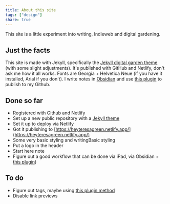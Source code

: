 ```yaml
---
title: About this site
tags: ["design"]
share: true
---
```


This site is a little experiment into writing, Indieweb and digital gardening. 

## Just the facts
This site is made with Jekyll, specifically the [Jekyll digital garden theme](https://maximevaillancourt.com/blog/setting-up-your-own-digital-garden-with-jekyll) (with some slight adjustments). It's published with GitHub and Netlify, don't ask me how it all works. Fonts are Georgia + Helvetica Neue (if you have it installed, Arial if you don't). I write notes in [Obsidian](https://obsidian.md/) and use [this plugin](https://github.com/ObsidianPublisher/obsidian-github-publisher) to publish to my Github.

## Done so far
* Registered with Github and Netlify
* Set up a new public repository with a [Jekyll theme](https://maximevaillancourt.com/blog/setting-up-your-own-digital-garden-with-jekyll)
* Set it up to deploy via Netlify
* Got it publishing to [https://heyteresagreen.netlify.app/](https://heyteresagreen.netlify.app/)
* Some very basic styling and writingBasic styling
* Put a logo in the header
* Start here note
* Figure out a good workflow that can be done via iPad, via Obsidian + [this plugin](https://github.com/ObsidianPublisher/obsidian-github-publisher))

## To do
* Figure out tags, maybe using [this plugin method](https://uhded.com/automatic-jekyll-categories-page)
* Disable link previews